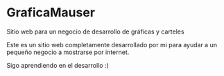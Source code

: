 # GraficaMauser
Sitio web para un negocio de desarrollo de gráficas y carteles


Este es un sitio web completamente desarrollado por mi para ayudar a un pequeño negocio a mostrarse por internet.

Sigo aprendiendo en el desarrollo :)
